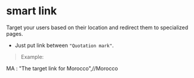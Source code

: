 # smart link

Target your users based on their location and redirect them to specialized pages.

- Just put link between `"Quotation mark"`.

> Example: 

   MA : "The target link for Morocco",//Morocco

 

